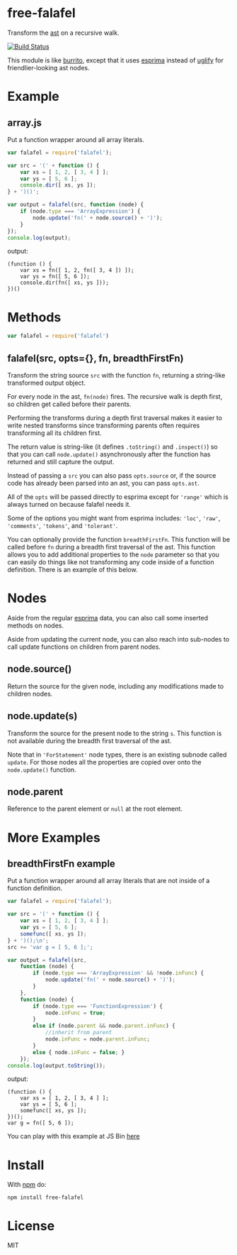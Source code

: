 # free-falafel

Transform the [ast](http://en.wikipedia.org/wiki/Abstract_syntax_tree) on a recursive walk.

[![Build Status](https://travis-ci.org/freethenation/node-falafel.png?branch=master)](https://travis-ci.org/freethenation/node-falafel)

This module is like [burrito](https://github.com/substack/node-burrito),
except that it uses [esprima](http://esprima.org) instead of
[uglify](https://github.com/mishoo/UglifyJS) for friendlier-looking ast nodes.

# Example

## array.js

Put a function wrapper around all array literals.

``` js
var falafel = require('falafel');

var src = '(' + function () {
    var xs = [ 1, 2, [ 3, 4 ] ];
    var ys = [ 5, 6 ];
    console.dir([ xs, ys ]);
} + ')()';

var output = falafel(src, function (node) {
    if (node.type === 'ArrayExpression') {
        node.update('fn(' + node.source() + ')');
    }
});
console.log(output);
```

output:

```
(function () {
    var xs = fn([ 1, 2, fn([ 3, 4 ]) ]);
    var ys = fn([ 5, 6 ]);
    console.dir(fn([ xs, ys ]));
})()
```

# Methods

``` js
var falafel = require('falafel')
```

## falafel(src, opts={}, fn, breadthFirstFn)

Transform the string source `src` with the function `fn`, returning a
string-like transformed output object.

For every node in the ast, `fn(node)` fires. The recursive walk is 
depth first, so children get called before their parents.

Performing the transforms during a depth first traversal makes it easier 
to write nested transforms since transforming parents often requires transforming 
all its children first.

The return value is string-like (it defines `.toString()` and `.inspect()`) so
that you can call `node.update()` asynchronously after the function has
returned and still capture the output.

Instead of passing a `src` you can also pass `opts.source` or, if the source code
has already been parsed into an ast, you can pass `opts.ast`.

All of the `opts` will be passed directly to esprima except for `'range'` which
is always turned on because falafel needs it.

Some of the options you might want from esprima includes:
`'loc'`, `'raw'`, `'comments'`, `'tokens'`, and `'tolerant'`.

You can optionally provide the function `breadthFirstFn`. This function will be
called before `fn` during a breadth first traversal of the ast. This function allows
you to add additional properties to the `node` parameter so that you can easily do things
like not transforming any code inside of a function definition. There is an example of
this below.

# Nodes

Aside from the regular [esprima](http://esprima.org) data, you can also call
some inserted methods on nodes.

Aside from updating the current node, you can also reach into sub-nodes to call
update functions on children from parent nodes.

## node.source()

Return the source for the given node, including any modifications made to
children nodes.

## node.update(s)

Transform the source for the present node to the string `s`. This function is not
available during the breadth first traversal of the ast.

Note that in `'ForStatement'` node types, there is an existing subnode called
`update`. For those nodes all the properties are copied over onto the
`node.update()` function.

## node.parent

Reference to the parent element or `null` at the root element.

# More Examples

## breadthFirstFn example
Put a function wrapper around all array literals that are not inside of a function definition.

``` js
var falafel = require('falafel');

var src = '(' + function () {
    var xs = [ 1, 2, [ 3, 4 ] ];
    var ys = [ 5, 6 ];
    somefunc([ xs, ys ]);
} + ')();\n';
src += 'var g = [ 5, 6 ];';

var output = falafel(src, 
    function (node) {
        if (node.type === 'ArrayExpression' && !node.inFunc) {
            node.update('fn(' + node.source() + ')');
        }
    },
    function (node) {
        if (node.type === 'FunctionExpression') {
            node.inFunc = true;
        }
        else if (node.parent && node.parent.inFunc) {
            //inherit from parent
            node.inFunc = node.parent.inFunc;
        }
        else { node.inFunc = false; }
    });
console.log(output.toString());
```

output:

```
(function () {
    var xs = [ 1, 2, [ 3, 4 ] ];
    var ys = [ 5, 6 ];
    somefunc([ xs, ys ]);
})();
var g = fn([ 5, 6 ]);
```

You can play with this example at JS Bin [here](http://jsbin.com/free-falafel/4/edit)

# Install

With [npm](http://npmjs.org) do:

```
npm install free-falafel
```

# License

MIT

